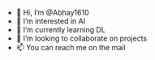 - 👋 Hi, I’m @Abhay1610
- 👀 I’m interested in AI
- 🌱 I’m currently learning DL
- 💞️ I’m looking to collaborate on projects
- 📫 You can reach me on the mail

<!---
Abhay1610/Abhay1610 is a ✨ special ✨ repository because its `README.md` (this file) appears on your GitHub profile.
You can click the Preview link to take a look at your changes.
--->
